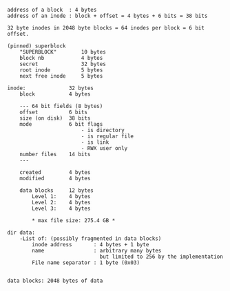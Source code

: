     address of a block  : 4 bytes
    address of an inode : block + offset = 4 bytes + 6 bits = 38 bits

    32 byte inodes in 2048 byte blocks = 64 inodes per block = 6 bit offset.

    (pinned) superblock
        "SUPERBLOCK"        10 bytes
        block nb            4 bytes
        secret              32 bytes
        root inode          5 bytes
        next free inode     5 bytes

    inode:              32 bytes
        block           4 bytes

        --- 64 bit fields (8 bytes)
        offset          6 bits
        size (on disk)  38 bits
        mode            6 bit flags
                            - is directory
                            - is regular file
                            - is link
                            - RWX user only
        number files    14 bits
        ---

        created         4 bytes
        modified        4 bytes

        data blocks     12 bytes
            Level 1:    4 bytes
            Level 2:    4 bytes
            Level 3:    4 bytes

            * max file size: 275.4 GB *

    dir data:
        -List of: (possibly fragmented in data blocks)
            inode address       : 4 bytes + 1 byte
            name                : arbitrary many bytes
                                  but limited to 256 by the implementation
            File name separator : 1 byte (0x03)


    data blocks: 2048 bytes of data
